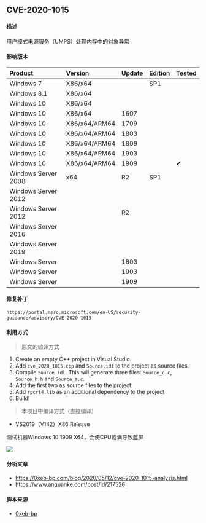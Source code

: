 ## CVE-2020-1015

#### 描述

用户模式电源服务（UMPS）处理内存中的对象异常

#### 影响版本

| Product             | Version       | Update | Edition | Tested             |
| :------------------ | :------------ | ------ | ------- | ------------------ |
| Windows 7 | X86/x64 |  | SP1 |  |
| Windows 8.1 | X86/x64 |  |  |  |
| Windows 10 | X86/x64 |  |  |  |
| Windows 10          | X86/x64 | 1607 |         |          |
| Windows 10          | X86/x64/ARM64 | 1709 |         |                    |
| Windows 10 | X86/x64/ARM64 | 1803 | | |
| Windows 10 | X86/x64/ARM64 | 1809 | | |
| Windows 10          | X86/x64/ARM64 | 1903   |         |                    |
| Windows 10          | X86/x64/ARM64 | 1909   |         | &#10004; |
| Windows Server 2008 | x64 | R2 | SP1 | |
| Windows Server 2012 |  |  | | |
| Windows Server 2012 |  | R2 | | |
| Windows Server 2016 |               |        |         |                    |
| Windows Server 2019 | | | | |
| Windows Server      |               | 1803   |         |                    |
| Windows Server      |               | 1903   |         |                    |
| Windows Server      |               | 1909 |         |                    |

#### 修复补丁

```
https://portal.msrc.microsoft.com/en-US/security-guidance/advisory/CVE-2020-1015
```

#### 利用方式

> 原文的编译方式

1. Create an empty C++ project in Visual Studio.
2. Add `cve_2020_1015.cpp` and `Source.idl` to the project as source files.
3. Compile `Source.idl`. This will generate three files: `Source_c.c`, `Source_h.h` and `Source_s.c`.
4. Add the first two as source files to the project.
5. Add `rpcrt4.lib` as an additional dependency to the project
6. Build!

> 本项目中编译方式（直接编译）

- VS2019（V142）X86 Release

测试机器Windows 10 1909 X64，会使CPU跑满导致蓝屏

![](https://raw.github.com/Ascotbe/Random-img/master/Kernelhub/CVE-2020-1015_win10_1909_x64_poc.gif)

#### 分析文章
- https://0xeb-bp.com/blog/2020/05/12/cve-2020-1015-analysis.html
- https://www.anquanke.com/post/id/217526

#### 脚本来源

- [0xeb-bp](https://github.com/0xeb-bp/cve-2020-1015)

